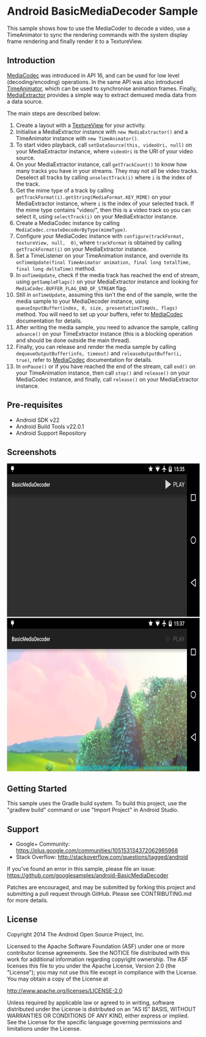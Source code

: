 Android BasicMediaDecoder Sample
===================================

This sample shows how to use the MediaCoder to decode a video,
use a TimeAnimator to sync the rendering commands with the system
display frame rendering and finally render it to a TextureView.

Introduction
------------

[MediaCodec][1] was introduced in API 16, and can be used for low level (decoding/encoding) operations.
In the same API was also introduced [TimeAnimator][2], which can be used to synchronise animation frames.
Finally, [MediaExtractor][3] provides a simple way to extract demuxed media data from a data source.

The main steps are described below:

1. Create a layout with a [TextureView][4] for your activity.
2. Initialise a MediaExtractor instance with `new MediaExtractor()` and a TimeAnimator instance with
`new TimeAnimator()`.
3. To start video playback, call `setDataSource(this, videoUri, null)` on your MediaExtractor instance,
where `videoUri` is the URI of your video source.
4. On your MediaExtractor instance, call `getTrackCount()` to know how many tracks you have in your streams.
They may not all be video tracks. Deselect all tracks by calling `unselectTrack(i)` where `i` is
the index of the track.
5. Get the mime type of a track by calling `getTrackFormat(i).getString(MediaFormat.KEY_MIME)`
on your MediaExtractor instance, where `i` is the index of your selected track.
If the mime type contains "video/", then this is a video track so you can select it, using `selectTrack(i)`
on your MediaExtractor instance.
6. Create a MediaCodec instance by calling `MediaCodec.createDecoderByType(mimeType)`.
7. Configure your MediaCodec instance with `configure(trackFormat, textureView, null,  0)`,
where `trackFormat` is obtained by calling `getTrackFormat(i)` on your MediaExtractor instance.
8. Set a TimeListener on your TimeAnimation instance, and override its `onTimeUpdate(final TimeAnimator animation,
final long totalTime, final long deltaTime)` method.
9. In `onTimeUpdate`, check if the media track has reached the end of stream, using `getSampleFlags()`
on  your MediaExtractor instance and looking for `MediaCodec.BUFFER_FLAG_END_OF_STREAM` flag.
10. Still in `onTimeUpdate`, assuming this isn't the end of the sample, write the media sample to your
MediaDecoder instance, using `queueInputBuffer(index, 0, size, presentationTimeUs, flags)` method.
You will need to set up your buffers, refer to [MediaCodec][1] documentation for details.
11. After writing the media sample, you need to advance the sample, calling `advance()` on your
TimeExtractor instance (this is a blocking operation and should be done outside the main thread).
12. Finally, you can release and render the media sample by calling
`dequeueOutputBuffer(info, timeout)` and `releaseOutputBuffer(i, true)`, refer to [MediaCodec][1]
documentation for details.
13. In `onPause()` or if you have reached the end of the stream, call `end()` on your TimeAnimation instance,
then call `stop()` and `release()` on your MediaCodec instance, and finally, call `release()` on your
MediaExtractor instance.

[1]: http://developer.android.com/reference/android/media/MediaCodec.html
[2]: http://developer.android.com/reference/android/animation/TimeAnimator.html
[3]: http://developer.android.com/reference/android/media/MediaExtractor.html
[4]: http://developer.android.com/reference/android/view/TextureView.html

Pre-requisites
--------------

- Android SDK v22
- Android Build Tools v22.0.1
- Android Support Repository

Screenshots
-------------

<img src="screenshots/1-launch.png" height="400" alt="Screenshot"/> <img src="screenshots/2-play-video.png" height="400" alt="Screenshot"/> 

Getting Started
---------------

This sample uses the Gradle build system. To build this project, use the
"gradlew build" command or use "Import Project" in Android Studio.

Support
-------

- Google+ Community: https://plus.google.com/communities/105153134372062985968
- Stack Overflow: http://stackoverflow.com/questions/tagged/android

If you've found an error in this sample, please file an issue:
https://github.com/googlesamples/android-BasicMediaDecoder

Patches are encouraged, and may be submitted by forking this project and
submitting a pull request through GitHub. Please see CONTRIBUTING.md for more details.

License
-------

Copyright 2014 The Android Open Source Project, Inc.

Licensed to the Apache Software Foundation (ASF) under one or more contributor
license agreements.  See the NOTICE file distributed with this work for
additional information regarding copyright ownership.  The ASF licenses this
file to you under the Apache License, Version 2.0 (the "License"); you may not
use this file except in compliance with the License.  You may obtain a copy of
the License at

http://www.apache.org/licenses/LICENSE-2.0

Unless required by applicable law or agreed to in writing, software
distributed under the License is distributed on an "AS IS" BASIS, WITHOUT
WARRANTIES OR CONDITIONS OF ANY KIND, either express or implied.  See the
License for the specific language governing permissions and limitations under
the License.
